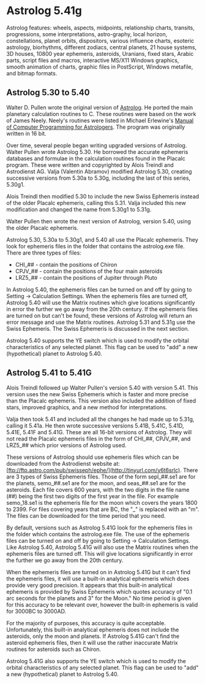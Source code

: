# Astrolog 5.41g

Astrolog features: wheels, aspects, midpoints, relationship charts, transits, progressions, some interpretations, astro-graphy, local horizon, constellations, planet orbits, dispositors, various influence charts, esoteric astrology, biorhythms, different zodiacs, central planets, 21 house systems, 3D houses, 10800 year ephemeris, asteroids, Uranians, fixed stars, Arabic parts, script files and macros, interactive MS/X11 Windows graphics, smooth animation of charts, graphic files in PostScript, Windows metafile, and bitmap formats.

## Astrolog 5.30 to 5.40    
Walter D. Pullen wrote the original version of [Astrolog](http://www.astrolog.org/astrolog/astfile.htm). He ported the main planetary calculation routines to C. These routines were based on the work of James Neely. Neely's routines were listed in Michael Erlewine's [Manual of Computer Programming for Astrologers](https://www.amazon.com/dp/0866900993). The program was originally written in 16 bit.

Over time, several people began writing upgraded versions of Astrolog. Walter Pullen wrote Astrolog 5.30. He borrowed the accurate ephemeris databases and formulae in the calculation routines found in the Placalc program. These were written and copyrighted by Alois Treindl and Astrodienst AG. Valja (Valentin Abramov) modified Astrolog 5.30, creating successive versions from 5.30a to 5.30g, including the last of this series, 5.30g1.

Alois Treindl then modified 5.30 to include the new Swiss Ephemeris instead of the older Placalc ephemeris, calling this 5.31. Valja included this new modification and changed the name from 5.30g1 to 5.31g.

Walter Pullen then wrote the next version of Astrolog, version 5.40, using the older Placalc ephemeris. 

Astrolog 5.30, 5.30a to 5.30g1, and 5.40 all use the Placalc ephemeris. They look for ephemeris files in the folder that contains the astrolog.exe file. There are three types of files: 

* CHI_## -  contain the positions of Chiron
* CPJV_## - contain the positions of the four main asteroids
* LRZ5_## - contain the positions of Jupiter through Pluto

In Astrolog 5.40, the ephemeris files can be turned on and off by going to Setting -> Calculation Settings. When the ephemeris files are turned off, Astrolog 5.40 will use the Matrix routines which give locations significantly in error the further we go away from the 20th century. If the ephemeris files are turned on but can't be found, these versions of Astrolog will return an error message and use the Matrix routines. Astrolog 5.31 and 5.31g use the Swiss Ephemeris. The Swiss Ephemeris is discussed in the next section.

Astrolog 5.40 supports the YE switch which is used to modify the orbital characteristics of any selected planet. This flag can be used to "add" a new (hypothetical) planet to Astrolog 5.40. 

## Astrolog 5.41 to 5.41G

Alois Treindl followed up Walter Pullen's version 5.40 with version 5.41. This version uses the new Swiss Ephemeris which is faster and more precise than the Placalc ephemeris. This version also included the addition of fixed stars, improved graphics, and a new method for interpretations.

Valja then took 5.41 and included all the changes he had made up to 5.31g, calling it 5.41a. He then wrote successive versions 5.41B, 5.41C, 5.41D, 5.41E, 5.41F and 5.41G. These are all 16-bit versions of Astrolog. They will not read the Placalc ephemeris files in the form of CHI_##, CPJV_##, and LRZ5_## which prior versions of Astrolog used.

These versions of Astrolog should use ephemeris files which can be downloaded from the Astrodienst website at: [ftp://ftp.astro.com/pub/swisseph/ephe/](http://tinyurl.com/y6t6srlc). There are 3 types of Swiss Ephemeris files. Those of the form sepl_##.se1 are for the planets, semo_##.se1 are for the moon, and seas_##.se1 are for the asteroids. Each file covers 600 years, with the two digits in the file name (##) being the first two digits of the first year in the file. For example semo_18.se1 is the ephemeris file for the moon which covers the years 1800 to 2399. For files covering years that are BC, the "_" is replaced with an "m". The files can be downloaded for the time period that you need.

By default, versions such as Astrolog 5.41G look for the ephemeris files in the folder which contains the astrolog.exe file. The use of the ephemeris files can be turned on and off by going to Setting -> Calculation Settings. Like Astrolog 5.40, Astrolog 5.41G will also use the Matrix routines when the ephemeris files are turned off. This will give locations significantly in error the further we go away from the 20th century.

When the ephemeris files are turned on in Astrolog 5.41G but it can't find the ephemeris files, it will use a built-in analytical ephemeris which does provide very good precision. It appears that this built-in analytical ephemeris is provided by Swiss Ephemeris which quotes accuracy of "0.1 arc seconds for the planets and 3" for the Moon." No time period is given for this accuracy to be relevant over, however the built-in ephemeris is valid for 3000BC to 3000AD.

For the majority of purposes, this accuracy is quite acceptable. Unfortunately, this built-in analytical ephemeris does not include the asteroids, only the moon and planets. If Astrolog 5.41G can't find the asteroid ephemeris files, then it will use the rather inaccurate Matrix routines for asteroids such as Chiron.

Astrolog 5.41G also supports the YE switch which is used to modify the orbital characteristics of any selected planet. This flag can be used to "add" a new (hypothetical) planet to Astrolog 5.40. 
